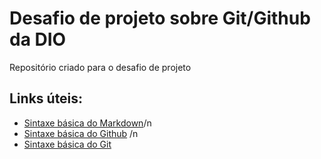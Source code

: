 # Desafio de projeto sobre Git/Github da DIO
Repositório criado para o desafio de projeto

## Links úteis:
 - [Sintaxe básica do Markdown](https://www.markdownguide.org/basic-syntax/)/n
 - [Sintaxe básica do Github](https://docs.github.com/pt/get-started/writing-on-github/getting-started-with-writing-and-formatting-on-github/basic-writing-and-formatting-syntax) /n
 - [Sintaxe básica do Git](https://git-scm.com/docs/git/pt_BR)
